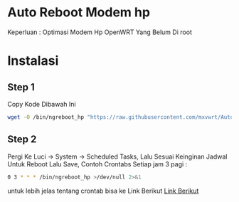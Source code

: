 
# Auto Reboot Modem hp

Keperluan : Optimasi Modem Hp OpenWRT Yang Belum Di root


# Instalasi
## Step 1

Copy Kode Dibawah Ini

```bash
wget -O /bin/ngreboot_hp "https://raw.githubusercontent.com/mxvwrt/Auto-Reboot-Modem-hp/main/ngreboot_hp" && chmod +x /bin/ngreboot_hp  
```
 ## Step 2

Pergi Ke Luci -> System -> Scheduled Tasks, Lalu Sesuai Keinginan Jadwal Untuk Reboot Lalu Save, Contoh Crontabs Setiap jam 3 pagi :
```bash
0 3 * * * /bin/ngreboot_hp >/dev/null 2>&1
```   
untuk lebih jelas tentang crontab bisa ke Link Berikut 
[Link Berikut](https://crontab.guru/)

